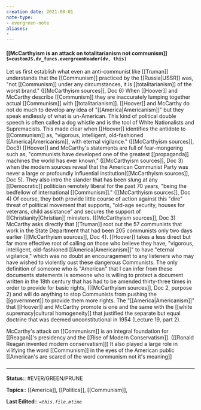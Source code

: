```yaml
---
creation date: 2021-08-01
note-type: 
- evergreen-note
aliases:
- 
---
```


#### [[McCarthyism is an attack on totalitarianism not communism]] `$=customJS.dv_funcs.evergreenHeader(dv, this)`

Let us first establish what even an anti-communist like [[Truman]] understands that the [[Communism]] practiced by the [[Russia|USSR]] was, "not [[Communism]] under any circumstances, it is [[totalitarianism]] of the worst brand." ([[McCarthyism sources]], Doc 6) When [[Hoover]] and McCarthy describe [[Communism]] they are inaccurately lumping together actual [[Communism]] with [[totalitarianism]].  [[Hoover]] and McCarthy do not do much to develop any idea of "[[America|Americanism]]" but they speak endlessly of what is un-American. This kind of political double speech is often called a dog whistle and is the tool of White Nationalists and Supremacists. This made clear when [[Hoover]] identifies the antidote to [[Communism]] as, "vigorous, intelligent, old-fashioned [[America|Americanism]], with eternal vigilance." ([[McCarthyism sources]], Doc3) [[Hoover]] and McCarthy's statements are full of fear-mongering such as, "communists have developed one of the greatest [[propaganda]] machines the world has ever known," ([[McCarthyism sources]], Doc 3) when the modern sources reveal that the American Communist Party was never a large or profoundly influential institution([[McCarthyism sources]], Doc 5). They also intro the slander that has been slung at any [[Democratic]] politician remotely liberal for the past 70 years, "being the bedfellow of international [[Communism]]." ([[McCarthyism sources]], Doc 4) Of course, they both provide little course of action against this "dire" threat of political movement that supports, "old-age security, houses for veterans, child assistance" and secures the support of [[Christianity|Christian]] ministers. ([[McCarthyism sources]], Doc 3) McCarthy asks directly that [[Truman]] root out the 57 communists that work in the State Department that had been 205 communists only two days earlier ([[McCarthyism sources]], Doc 4). [[Hoover]] takes a less direct but far more effective root of calling on those who believe they have, "vigorous, intelligent, old-fashioned [[America|Americanism]]" to have "eternal vigilance," which was no doubt an encouragement to any listeners who may have wished to violently oust these dangerous Communists. The only definition of someone who is "American" that I can infer from these documents statements is someone who is willing to protect a document written in the 18th century that has had to be amended thirty-three times in order to provide for basic rights, ([[McCarthyism sources]], Doc 2, purpose 2) and will do anything to stop Communists from pushing the [[government]] to provide them more rights. The "[[America|Americanism]]" that [[Hoover]] and McCarthy promote is one and the same with the [[white supremacy|cultural homogeneity]] that justified the separate but equal doctrine that was deemed unconstitutional in 1954 (Lecture 19, part 2). 
   
McCarthy's attack on [[Communism]] is an integral foundation for [[Reagan]]'s presidency and the [[Rise of Modern Conservatism]]. ([[Ronald Reagan invented modern conservatism]]) It also played a large role in vilifying the word [[Communism]] in the eyes of the American public [[American's are scared of the word communism not it's meaning]]


### <hr class="footnote"/>

**Status**:: #EVER/GREEN/PRUNE  

**Topics**::  [[America]], [[Politics]], [[Communism]], 
	
**Last Edited**:: *`=this.file.mtime`*
